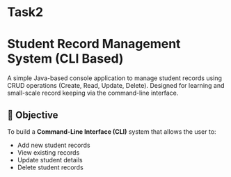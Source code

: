 # Task2
# Student Record Management System (CLI Based)

A simple Java-based console application to manage student records using CRUD operations (Create, Read, Update, Delete). Designed for learning and small-scale record keeping via the command-line interface.


## 🚀 Objective

To build a **Command-Line Interface (CLI)** system that allows the user to:
- Add new student records
- View existing records
- Update student details
- Delete student records


